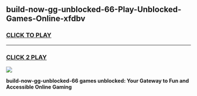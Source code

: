
## build-now-gg-unblocked-66-Play-Unblocked-Games-Online-xfdbv
<h3>
<a href="https://premium76.site?title=build-now-gg-unblocked-66&ref=25A">CLICK TO PLAY</a></h3>
<hr>

<h3>
<a href="https://premium76.site?title=build-now-gg-unblocked-66&ref=25A">CLICK 2 PLAY</a>
  
</h3>

<a href="https://premium76.site?title=build-now-gg-unblocked-66&ref=25A"><img src="https://clearcache.store/games.png"></a>


**build-now-gg-unblocked-66 games unblocked: Your Gateway to Fun and Accessible Online Gaming**
